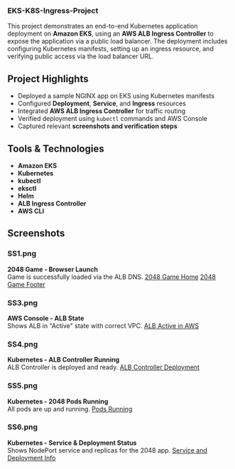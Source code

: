 ###  EKS-K8S-Ingress-Project

This project demonstrates an end-to-end Kubernetes application deployment on **Amazon EKS**, using an **AWS ALB Ingress Controller** to expose the application via a public load balancer. 
The deployment includes configuring Kubernetes manifests, setting up an ingress resource, and verifying public access via the load balancer URL.


## Project Highlights

- Deployed a sample NGINX app on EKS using Kubernetes manifests
- Configured **Deployment**, **Service**, and **Ingress** resources
- Integrated **AWS ALB Ingress Controller** for traffic routing
- Verified deployment using `kubectl` commands and AWS Console
- Captured relevant **screenshots and verification steps**


## Tools & Technologies

- **Amazon EKS**
- **Kubernetes**
- **kubectl**
- **eksctl**
- **Helm**
- **ALB Ingress Controller**
- **AWS CLI**


## Screenshots

### SS1.png  
**2048 Game - Browser Launch**  
Game is successfully loaded via the ALB DNS.
[2048 Game Home](screenshots/SS1.png)
[2048 Game Footer](screenshots/SS2.png)

### SS3.png  
**AWS Console - ALB State**  
Shows ALB in "Active" state with correct VPC.
[ALB Active in AWS](screenshots/SS3.png)


### SS4.png  
**Kubernetes - ALB Controller Running**  
ALB Controller is deployed and ready.
[ALB Controller Deployment](screenshots/SS4.png)


### SS5.png  
**Kubernetes - 2048 Pods Running**  
All pods are up and running.
[Pods Running](screenshots/SS5.png)


### SS6.png  
**Kubernetes - Service & Deployment Status**  
Shows NodePort service and replicas for the 2048 app.
[Service and Deployment Info](screenshots/SS6.png)
